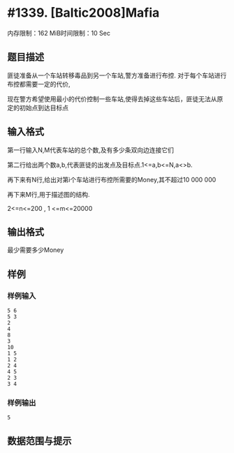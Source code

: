 # #1339. [Baltic2008]Mafia

内存限制：162 MiB时间限制：10 Sec

## 题目描述

匪徒准备从一个车站转移毒品到另一个车站,警方准备进行布控. 对于每个车站进行布控都需要一定的代价,

现在警方希望使用最小的代价控制一些车站,使得去掉这些车站后，匪徒无法从原定的初始点到达目标点

## 输入格式

第一行输入N,M代表车站的总个数,及有多少条双向边连接它们

第二行给出两个数a,b,代表匪徒的出发点及目标点.1<=a,b<=N,a<>b. 

再下来有N行,给出对第i个车站进行布控所需要的Money,其不超过10 000 000 

再下来M行,用于描述图的结构.

2<=n<=200 , 1 <=m<=20000

## 输出格式

最少需要多少Money

## 样例

### 样例输入

    
    5 6
    5 3
    2
    4
    8
    3
    10
    1 5
    1 2
    2 4
    4 5
    2 3
    3 4
    

### 样例输出

    
    5
    

## 数据范围与提示
